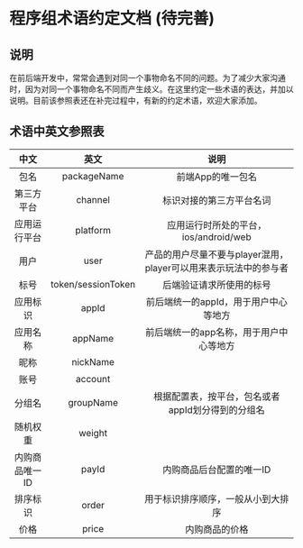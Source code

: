 # 程序组术语约定文档 (待完善)

## 说明

在前后端开发中，常常会遇到对同一个事物命名不同的问题。为了减少大家沟通时，因为对同一个事物命名不同而产生歧义。在这里约定一些术语的表达，并加以说明。目前该参照表还在补完过程中，有新的约定术语，欢迎大家添加。

## 术语中英文参照表

| 中文           | 英文               | 说明                                                             |
| :------------: | :----------------: | :--------------------------------------------------------------: |
| 包名           | packageName        | 前端App的唯一包名                                                |
| 第三方平台     | channel            | 标识对接的第三方平台名词                                         |
| 应用运行平台   | platform           | 应用运行时所处的平台，ios/android/web                            |
| 用户           | user               | 产品的用户尽量不要与player混用，player可以用来表示玩法中的参与者 |
| 标号           | token/sessionToken | 后端验证请求所使用的标号                                         |
| 应用标识       | appId              | 前后端统一的appId，用于用户中心等地方                            |
| 应用名称       | appName            | 前后端统一的app名称，用于用户中心等地方                          |
| 昵称           | nickName           |                                                                  |
| 账号           | account            |                                                                  |
| 分组名         | groupName          | 根据配置表，按平台，包名或者appId划分得到的分组名                |
| 随机权重       | weight             |                                                                  |
| 内购商品唯一ID | payId              | 内购商品后台配置的唯一ID                                         |
| 排序标识       | order              | 用于标识排序顺序，一般从小到大排序                               |
| 价格           | price              | 内购商品的价格                                                   |